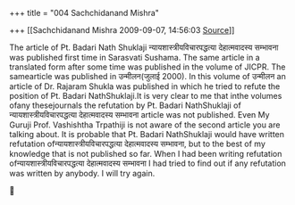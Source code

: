 +++
title = "004 Sachchidanand Mishra"

+++
[[Sachchidanand Mishra	2009-09-07, 14:56:03 [Source](https://groups.google.com/g/bvparishat/c/1uAnYmYQMws)]]



The article of Pt. Badari Nath Shuklaji न्यायशास्त्रीयविचारपद्धत्या देहात्मवादस्य सम्भावना was published first time in Sarasvati Sushama. The same article in a translated form after some time was published in the volume of JICPR. The samearticle was published in उन्मीलन(जुलाई 2000). In this volume of उन्मीलन an article of Dr. Rajaram Shukla was published in which he tried to refute the position of Pt. Badari NathShuklaji.It is very clear to me that inthe volumes ofany thesejournals the refutation by Pt. Badari NathShuklaji of न्यायशास्त्रीयविचारपद्धत्या देहात्मवादस्य सम्भावना article was not published. Even My Guruji Prof. Vashishtha Trpathiji is not aware of the second article you are talking about. It is probable that Pt. Badari NathShuklaji would have written refutation ofन्यायशास्त्रीयविचारपद्धत्या देहात्मवादस्य सम्भावना, but to the best of my knowledge that is not published so far. When I had been writing
refutation ofन्यायशास्त्रीयविचारपद्धत्या देहात्मवादस्य सम्भावना I had tried to find out if any refutation was written by anybody. I will try again.



